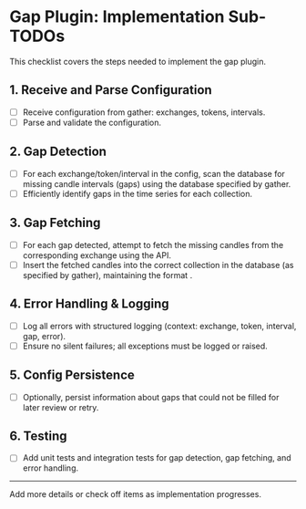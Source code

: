 # Gap Plugin: Implementation Sub-TODOs

This checklist covers the steps needed to implement the gap plugin.

## 1. Receive and Parse Configuration
- [ ] Receive configuration from gather: exchanges, tokens, intervals.
- [ ] Parse and validate the configuration.

## 2. Gap Detection
- [ ] For each exchange/token/interval in the config, scan the database for missing candle intervals (gaps) using the database specified by gather.
- [ ] Efficiently identify gaps in the time series for each collection.

## 3. Gap Fetching
- [ ] For each gap detected, attempt to fetch the missing candles from the corresponding exchange using the API.
- [ ] Insert the fetched candles into the correct collection in the database (as specified by gather), maintaining the format <exchangename>_<token><stablecoin>_<interval>.

## 4. Error Handling & Logging
- [ ] Log all errors with structured logging (context: exchange, token, interval, gap, error).
- [ ] Ensure no silent failures; all exceptions must be logged or raised.

## 5. Config Persistence
- [ ] Optionally, persist information about gaps that could not be filled for later review or retry.

## 6. Testing
- [ ] Add unit tests and integration tests for gap detection, gap fetching, and error handling.

---

Add more details or check off items as implementation progresses.
